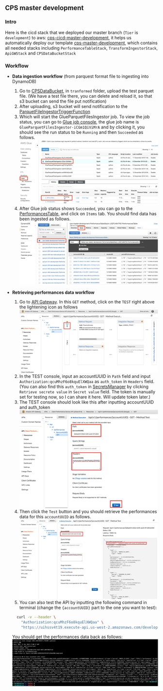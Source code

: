 ## CPS master development

### Intro

Here is the cicd stack that we deployed our master branch (`Tier` is `development`) to aws: [cps-cicd-master-development](https://us-west-2.console.aws.amazon.com/cloudformation/home?region=us-west-2#/stacks/stackinfo?filteringText=development&filteringStatus=active&viewNested=true&hideStacks=false&stackId=arn%3Aaws%3Acloudformation%3Aus-west-2%3A576861690619%3Astack%2Fcps-cicd-master-development%2F9a798350-184b-11ea-afe7-0a92bf2e649c), it helps us automatically deploy our template [cps-master-development](https://us-west-2.console.aws.amazon.com/cloudformation/home?region=us-west-2#/stacks/stackinfo?filteringText=development&filteringStatus=active&viewNested=true&hideStacks=false&stackId=arn%3Aaws%3Acloudformation%3Aus-west-2%3A576861690619%3Astack%2Fcps-master-development%2Facbe5f80-184c-11ea-b076-02d0bd2cd418), which contains all needed stacks including `PerformanceTableStack`, `TransformIngestorStack`, `ApiGWStack` and `CPSDataBucketStack`

### Workflow

- **Data ingestion workflow** (from parquest format file to ingesting into DynamoDB)
	1. Go to [CPSDataBucket](https://console.aws.amazon.com/s3/buckets/cps-data-master-development-us-west-2/?region=us-west-2), in `tranformed` folder, upload the test parquet file. (We have a test file there, you can delete and reload it, so that s3 bucket can send the file put notification)
	2. After uploading, s3 bucket will send notification to the [ParquetFileIngestorTriggerFunction](https://us-west-2.console.aws.amazon.com/lambda/home?region=us-west-2#/functions/cps-master-development-Tr-ParquetFileIngestorTrigg-1IER5VUUS5Z93?tab=configuration)
	3. Which will start the GlueParquetFilesIngestor job. To view the job status, you can go to [Glue job console](https://us-west-2.console.aws.amazon.com/glue/home?region=us-west-2#etl:tab=jobs), the glue job name is `GlueParquetFilesIngestor-iCGm1QiViMrA` and by clicking it, you should see the run status to be `Running` and then `Succeeded` as follows.
	![Glue Job Console](GlueJobConsole.png)
	4. After Glue job status shows `Succeeded`, you can go to the [PerformancesTable](https://us-west-2.console.aws.amazon.com/dynamodb/home?region=us-west-2#tables:selected=cps-master-development-PerformanceTableStack-LI3ZFU464TKE-PerformancesTable-1POZLO3IHTKDM;tab=overview), and click on `Items` tab. You should find data has been ingested as follows.
	![Performances Table](PerformancesTable.png)

- **Retrieving performances data workflow**
	1. Go to [API Gateway](https://us-west-2.console.aws.amazon.com/apigateway/home?region=us-west-2#/apis/uihssv4t19/resources/8vjog3/methods/GET). In this `GET` method, click on the `TEST` right above the lightening icon as follows
	![Api Gateway GET method](ApiGateway.png)
	2. In the TEST console, input an accountUUID in `Path` field and input `Authorization:qcuMhzF6o8kquElXWQaa` as `auth_token` in `Headers` field. (You can also find this `auth_token` in [SecretsManager](https://us-west-2.console.aws.amazon.com/secretsmanager/home?region=us-west-2#/secret?name=%2Fservice%2FCPS%2Fauthorizer%2Fdev%2Ftoken) by clicking `Retrieve secrete value` in `Secret value` field. The token is manually set for testing now, so I can share it here. Will update token later.)
	3. The TEST console should look like this after inputting accountUUID and auth_token
	![Api Test console](ApiTest.png)
	4. Then click the `Test` button and you should retrieve the performances data for this `accountUUID` as follows.
	![Api Test result](ApiTestResult.png)
	5. You can also test the API by inputting the following command in terminal (change the `{accountUUID}` part to the one you want to test):
	```bash
	  curl -v --header \
  		"Authorization:qcuMhzF6o8kquElXWQaa" \
	    "https://uihssv4t19.execute-api.us-west-2.amazonaws.com/development/api/v1/performances/{accountUUID}"
	```
	You should get the performances data back as follows:
	![Test API in Terminal](TestApiInTerminal.png)